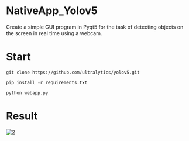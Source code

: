 # NativeApp_Yolov5
Create a simple GUI program in Pyqt5 for the task of detecting objects on the screen in real time using a webcam.


# Start
```
git clone https://github.com/ultralytics/yolov5.git
```

```
pip install -r requirements.txt
```

```
python webapp.py
```

# Result
![2](https://github.com/BinnieJoe/NativApp_Yolov5/assets/167211454/7c6e9502-5f70-456f-bf75-14cebb8e5699)
